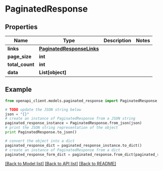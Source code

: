 # PaginatedResponse


## Properties
Name | Type | Description | Notes
------------ | ------------- | ------------- | -------------
**links** | [**PaginatedResponseLinks**](PaginatedResponseLinks.md) |  | 
**page_size** | **int** |  | 
**total_count** | **int** |  | 
**data** | **List[object]** |  | 

## Example

```python
from openapi_client.models.paginated_response import PaginatedResponse

# TODO update the JSON string below
json = "{}"
# create an instance of PaginatedResponse from a JSON string
paginated_response_instance = PaginatedResponse.from_json(json)
# print the JSON string representation of the object
print PaginatedResponse.to_json()

# convert the object into a dict
paginated_response_dict = paginated_response_instance.to_dict()
# create an instance of PaginatedResponse from a dict
paginated_response_form_dict = paginated_response.from_dict(paginated_response_dict)
```
[[Back to Model list]](../README.md#documentation-for-models) [[Back to API list]](../README.md#documentation-for-api-endpoints) [[Back to README]](../README.md)


